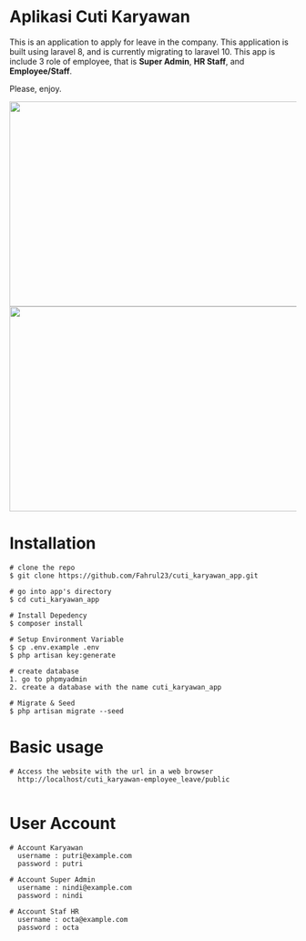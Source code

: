 # Aplikasi Cuti Karyawan
This is an application to apply for leave in the company. This application is built using laravel 8, and is currently migrating to laravel 10. 
This app is include 3 role of employee, that is **Super Admin**, **HR Staff**, and **Employee/Staff**.

Please, enjoy.

<img src="https://github.com/gojalifs/cuti_karyawan-employee_leave/assets/60059041/a24cbf9e-1df0-48fd-b6e1-c15b606e685b" width="640" height="360">


<img src="https://github.com/gojalifs/cuti_karyawan-employee_leave/assets/60059041/d5db7246-94e1-4ad9-9692-f5689a75da1c" width="640" height="360">

# Installation

```
# clone the repo
$ git clone https://github.com/Fahrul23/cuti_karyawan_app.git

# go into app's directory
$ cd cuti_karyawan_app

# Install Depedency
$ composer install

# Setup Environment Variable
$ cp .env.example .env
$ php artisan key:generate

# create database
1. go to phpmyadmin
2. create a database with the name cuti_karyawan_app

# Migrate & Seed
$ php artisan migrate --seed

```

# Basic usage

```
# Access the website with the url in a web browser
  http://localhost/cuti_karyawan-employee_leave/public
	
```

# User Account

```
# Account Karyawan
  username : putri@example.com
  password : putri

# Account Super Admin
  username : nindi@example.com
  password : nindi  

# Account Staf HR
  username : octa@example.com
  password : octa
	
```
